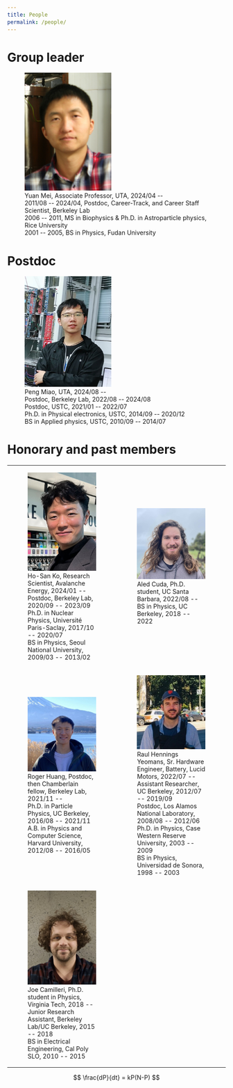 ```yaml
---
title: People
permalink: /people/
---
```


# Group leader

<figure>
    <img src="/assets/images/people/yuan.mei.jpg" width="200">
    <figcaption>
        Yuan Mei, Associate Professor, UTA, 2024/04 -- <br/>
        2011/08 -- 2024/04, Postdoc, Career-Track, and Career Staff Scientist, Berkeley Lab <br/>
        2006 -- 2011, MS in Biophysics & Ph.D. in Astroparticle physics, Rice University <br/>
        2001 -- 2005, BS in Physics, Fudan University
    </figcaption>
</figure>

# Postdoc

<figure>
    <img src="/assets/images/people/peng.miao.jpg" width="200">
    <figcaption>
        Peng Miao, UTA, 2024/08 -- <br/>
        Postdoc, Berkeley Lab, 2022/08 -- 2024/08 <br/>
        Postdoc, USTC, 2021/01 -- 2022/07 <br/>
        Ph.D. in Physical electronics, USTC, 2014/09 -- 2020/12 <br/>
        BS in Applied physics, USTC, 2010/09 -- 2014/07
    </figcaption>
</figure>

# Honorary and past members

<table class="no-border">
<tr>
<td>
<figure>
    <img src="/assets/images/people/hosan.ko.jpg" width="200">
    <figcaption>
    Ho-San Ko, Research Scientist, Avalanche Energy, 2024/01 -- <br/>
    Postdoc, Berkeley Lab, 2020/09 -- 2023/09 <br/>
    Ph.D. in Nuclear Physics, Université Paris-Saclay, 2017/10 -- 2020/07 <br/>
    BS in Physics, Seoul National University, 2009/03 -- 2013/02
    </figcaption>
</figure>
</td>
<td>
<figure>
    <img src="/assets/images/people/aled.cuda.jpg" width="200">
    <figcaption>
    Aled Cuda, Ph.D. student, UC Santa Barbara, 2022/08 -- <br/>
    BS in Physics, UC Berkeley, 2018 -- 2022
    </figcaption>
</figure>
</td>
</tr>

<tr>
<td>
<figure>
    <img src="/assets/images/people/roger.huang.jpg" width="200">
    <figcaption>
    Roger Huang, Postdoc, then Chamberlain fellow, Berkeley Lab, 2021/11 -- <br/>
    Ph.D. in Particle Physics, UC Berkeley, 2016/08 -- 2021/11 <br/>
    A.B. in Physics and Computer Science, Harvard University, 2012/08 -- 2016/05
    </figcaption>
</figure>
</td>
<td>
<figure>
    <img src="/assets/images/people/raul.hennings.jpg" width="200">
    <figcaption>
    Raul Hennings Yeomans, Sr. Hardware Engineer, Battery, Lucid Motors, 2022/07 -- <br/>
    Assistant Researcher, UC Berkeley, 2012/07 -- 2019/09 <br/>
    Postdoc, Los Alamos National Laboratory, 2008/08 -- 2012/06 <br/>
    Ph.D. in Physics, Case Western Reserve University, 2003 -- 2009 <br/>
    BS in Physics, Universidad de Sonora, 1998 -- 2003
    </figcaption>
</figure>
</td>
</tr>

<tr>
<td>
<figure>
    <img src="/assets/images/people/joe.camilleri.jpg" width="200">
    <figcaption>
    Joe Camilleri, Ph.D. student in Physics, Virginia Tech, 2018 -- <br/>
    Junior Research Assistant, Berkeley Lab/UC Berkeley, 2015 -- 2018 <br/>
    BS in Electrical Engineering, Cal Poly SLO, 2010 -- 2015
    </figcaption>
</figure>
</td>
<td>
</td>
</tr>
</table>

$$ \frac{dP}{dt} = kP(N-P) $$
